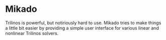 # Mikado

Trilinos is powerful, but notiriously hard to use. Mikado tries to make things
a little bit easier by providing a simple user interface for various linear and
nonlinear Trilinos solvers.
